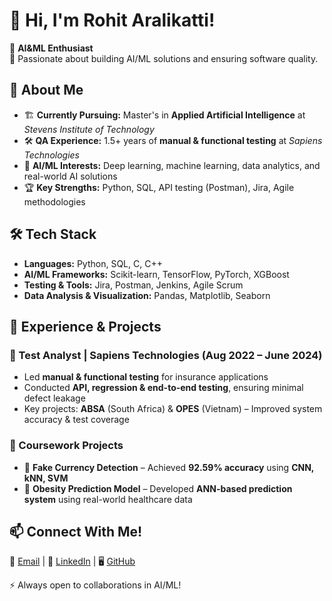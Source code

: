 # 👋 Hi, I'm Rohit Aralikatti!

🎯 **AI&ML Enthusiast**  
🚀 Passionate about building AI/ML solutions and ensuring software quality.  

## 📌 About Me
- 🏗 **Currently Pursuing:** Master's in **Applied Artificial Intelligence** at *Stevens Institute of Technology*  
- 🛠 **QA Experience:** 1.5+ years of **manual & functional testing** at *Sapiens Technologies*  
- 🤖 **AI/ML Interests:** Deep learning, machine learning, data analytics, and real-world AI solutions  
- 🏆 **Key Strengths:** Python, SQL, API testing (Postman), Jira, Agile methodologies  

## 🛠 Tech Stack
- **Languages:** Python, SQL, C, C++  
- **AI/ML Frameworks:** Scikit-learn, TensorFlow, PyTorch, XGBoost  
- **Testing & Tools:** Jira, Postman, Jenkins, Agile Scrum  
- **Data Analysis & Visualization:** Pandas, Matplotlib, Seaborn  

## 🚀 Experience & Projects
### **💼 Test Analyst | Sapiens Technologies (Aug 2022 – June 2024)**
- Led **manual & functional testing** for insurance applications  
- Conducted **API, regression & end-to-end testing**, ensuring minimal defect leakage  
- Key projects: **ABSA** (South Africa) & **OPES** (Vietnam) – Improved system accuracy & test coverage  

### **🔬 Coursework Projects**
- 🏦 **Fake Currency Detection** – Achieved **92.59% accuracy** using **CNN, kNN, SVM**  
- 🏥 **Obesity Prediction Model** – Developed **ANN-based prediction system** using real-world healthcare data  

## 📫 Connect With Me!
📧 [Email](mailto:raralika@stevens.edu) | 🔗 [LinkedIn](https://linkedin.com/in/rohitaralikatti) | 🖥️ [GitHub](https://github.com/RohitAralikatti)  

⚡ Always open to collaborations in AI/ML!
